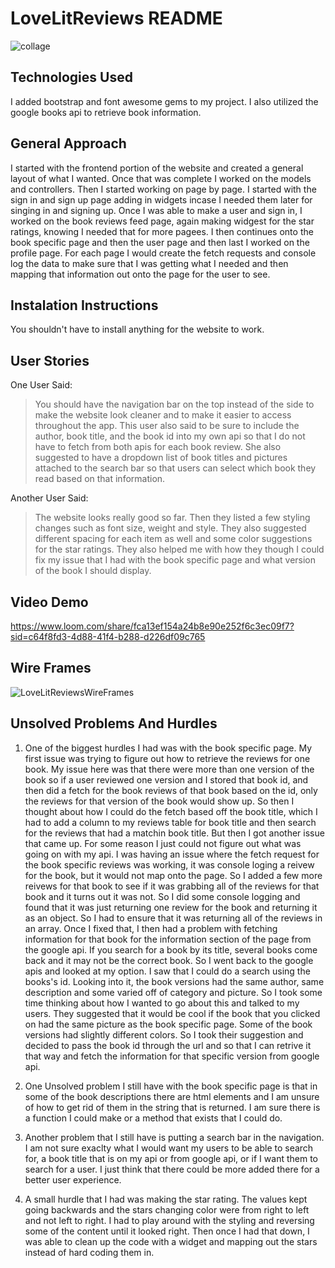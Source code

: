 # LoveLitReviews README

![collage](https://github.com/SaraGolbek/LoveLitReviews/assets/145944090/0167f3c8-8dac-4085-81a9-7ef7e57d15f1)

## Technologies Used
I added bootstrap and font awesome gems to my project. 
I also utilized the google books api to retrieve book information.

## General Approach
I started with the frontend portion of the website and created a general layout of what I wanted. Once that was complete I worked on the models and controllers. Then I started working on page by page. I started with the sign in and sign up page adding in widgets incase I needed them later for singing in and signing up. Once I was able to make a user and sign in, I worked on the book reviews feed page, again making widgest for the star ratings, knowing I needed that for more pagees. I then continues onto the book specific page and then the user page and then last I worked on the profile page. For each page I would create the fetch requests and console log the data to make sure that I was getting what I needed and then mapping that information out onto the page for the user to see. 

## Instalation Instructions
You shouldn't have to install anything for the website to work. 

## User Stories

One User Said:
> You should have the navigation bar on the top instead of the side to make the website look cleaner and to make it easier to access throughout the app. This user also said to be sure to include the author, book title, and the book id into my own api so that I do not have to fetch from both apis for each book review. She also suggested to have a dropdown list of book titles and pictures attached to the search bar so that users can select which book they read based on that information.

Another User Said:
>The website looks really good so far. Then they listed a few styling changes such as font size, weight and style. They also suggested different spacing for each item as well and some color suggestions for the star ratings. They also helped me with how they though I could fix my issue that I had with the book specific page and what version of the book I should display. 

## Video Demo
https://www.loom.com/share/fca13ef154a24b8e90e252f6c3ec09f7?sid=c64f8fd3-4d88-41f4-b288-d226df09c765

## Wire Frames
![LoveLitReviewsWireFrames](https://github.com/SaraGolbek/LoveLitReviews/assets/145944090/f7f351dd-f1e5-42e9-b90d-2dcd7fc42ca4)

## Unsolved Problems And Hurdles
1. One of the biggest hurdles I had was with the book specific page. My first issue was trying to figure out how to retrieve the reviews for one book. My issue here was that there were more than one version of the book so if a user reviewed one version and I stored that book id, and then did a fetch for the book reviews of that book based on the id, only the reviews for that version of the book would show up. So then I thought about how I could do the fetch based off the book title, which I had to add a column to my reviews table for book title and then search for the reviews that had a matchin book title. But then I got another issue that came up. For some reason I just could not figure out what was going on with my api. I was having an issue where the fetch request for the book specific reviews was working, it was console loging a reivew for the book, but it would not map onto the page. So I added a few more reivews for that book to see if it was grabbing all of the reviews for that book and it turns out it was not. So I did some console logging and found that it was just returning one review for the book and returning it as an object. So I had to ensure that it was returning all of the reviews in an array. Once I fixed that, I then had a problem with fetching information for that book for the information section of the page from the google api. If you search for a book by its title, several books come back and it may not be the correct book. So I went back to the google apis and looked at my option. I saw that I could do a search using the books's id. Looking into it, the book versions had the same author, same description and some varied off of category and picture. So I took some time thinking about how I wanted to go about this and talked to my users. They suggested that it would be cool if the book that you clicked on had the same picture as the book specific page. Some of the book versions had slightly different colors. So I took their suggestion and decided to pass the book id through the url and so that I can retrive it that way and fetch the information for that specific version from google api.

2. One Unsolved problem I still have with the book specific page is that in some of the book descriptions there are html elements and I am unsure of how to get rid of them in the string that is returned. I am sure there is a function I could make or a method that exists that I could do.

3. Another problem that I still have is putting a search bar in the navigation. I am not sure exaclty what I would want my users to be able to search for, a book title that is on my api or from google api, or if I want them to search for a user. I just think that there could be more added there for a better user experience.

4. A small hurdle that I had was making the star rating. The values kept going backwards and the stars changing color were from right to left and not left to right. I had to play around with the styling and reversing some of the content until it looked right. Then once I had that down, I was able to clean up the code with a widget and mapping out the stars instead of hard coding them in. 


